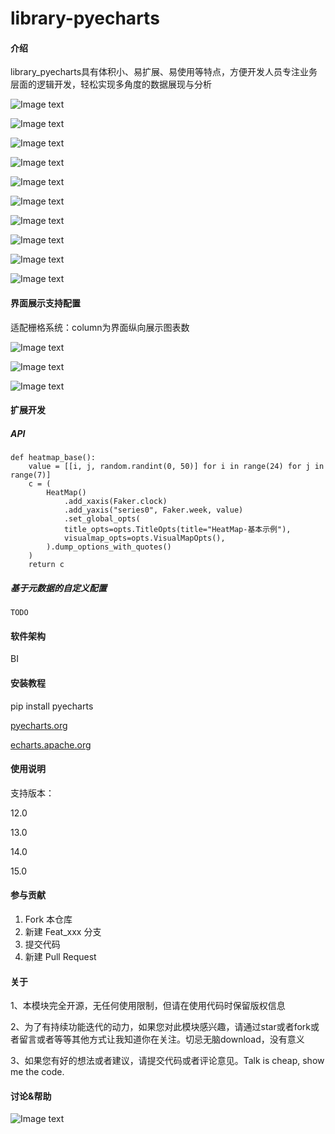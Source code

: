 # library-pyecharts

#### 介绍

library_pyecharts具有体积小、易扩展、易使用等特点，方便开发人员专注业务层面的逻辑开发，轻松实现多角度的数据展现与分析

![Image text](https://gitee.com/esplets/library-pyecharts/raw/13.0/static/img/example14.jpg)

![Image text](https://gitee.com/esplets/library-pyecharts/raw/15.x.1/static/img/21111200.jpg)

![Image text](https://gitee.com/esplets/library-pyecharts/raw/15.x.1/static/img/21111201.jpg)

![Image text](https://gitee.com/esplets/library-pyecharts/raw/15.0/static/img/example11.png)

![Image text](https://gitee.com/esplets/library-pyecharts/raw/15.0/static/img/example13.jpg)

![Image text](https://gitee.com/esplets/library-pyecharts/raw/15.0/static/img/example10.jpg)

![Image text](https://gitee.com/esplets/library-pyecharts/raw/14.0/static/img/example8.png)

![Image text](https://gitee.com/esplets/library-pyecharts/raw/14.0/static/img/example9.jpg)

![Image text](https://gitee.com/esplets/library-pyecharts/raw/15.0/static/img/example12.jpg)

![Image text](https://gitee.com/esplets/library-pyecharts/raw/15.0/static/img/theme.jpg)

#### 界面展示支持配置

适配栅格系统：column为界面纵向展示图表数

![Image text](https://gitee.com/esplets/library-pyecharts/raw/14.0/static/img/example5.jpg)

![Image text](https://gitee.com/esplets/library-pyecharts/raw/14.0/static/img/example6.jpg)

![Image text](https://gitee.com/esplets/library-pyecharts/raw/14.0/static/img/example7.jpg)

#### 扩展开发

##### API

```
def heatmap_base():
    value = [[i, j, random.randint(0, 50)] for i in range(24) for j in range(7)]
    c = (
        HeatMap()
            .add_xaxis(Faker.clock)
            .add_yaxis("series0", Faker.week, value)
            .set_global_opts(
            title_opts=opts.TitleOpts(title="HeatMap-基本示例"),
            visualmap_opts=opts.VisualMapOpts(),
        ).dump_options_with_quotes()
    )
    return c
```

##### 基于元数据的自定义配置

```
TODO
```

#### 软件架构

BI


#### 安装教程

pip install pyecharts

[pyecharts.org](https://pyecharts.org/#/zh-cn/intro)

[echarts.apache.org](https://echarts.apache.org/handbook/zh/get-started/)

#### 使用说明

支持版本：

12.0

13.0

14.0

15.0

#### 参与贡献

1.  Fork 本仓库
2.  新建 Feat_xxx 分支
3.  提交代码
4.  新建 Pull Request

#### 关于

1、本模块完全开源，无任何使用限制，但请在使用代码时保留版权信息

2、为了有持续功能迭代的动力，如果您对此模块感兴趣，请通过star或者fork或者留言或者等等其他方式让我知道你在关注。切忌无脑download，没有意义

3、如果您有好的想法或者建议，请提交代码或者评论意见。Talk is cheap, show me the code.

#### 讨论&帮助

![Image text](https://gitee.com/esplets/library-pyecharts/raw/14.0/static/img/qq.png)
